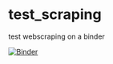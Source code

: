 # test_scraping
test webscraping on a binder

[![Binder](https://mybinder.org/badge_logo.svg)](https://mybinder.org/v2/gh/ognancy4life/test_scraping/HEAD)
